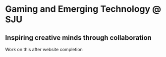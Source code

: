 # Gaming and Emerging Technology @ SJU

## Inspiring creative minds through collaboration

Work on this after website completion